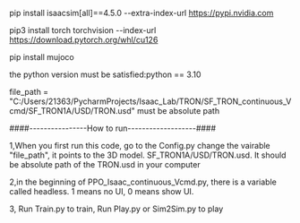 pip install isaacsim[all]==4.5.0 --extra-index-url https://pypi.nvidia.com

pip3 install torch torchvision --index-url https://download.pytorch.org/whl/cu126

pip install mujoco

the python version must be satisfied:python == 3.10



file_path = "C:/Users/21363/PycharmProjects/Isaac_Lab/TRON/SF_TRON_continuous_Vcmd/SF_TRON1A/USD/TRON.usd"  must be absolute path


####----------------How to run-------------------####



1,When you first run this code, go to the Config.py change the vairable "file_path", it points to the 3D model. SF_TRON1A/USD/TRON.usd.
It should be absolute path of the TRON.usd in your computer



2,in the beginning of PPO_Isaac_continuous_Vcmd.py, there is a variable called headless. 1 means no UI, 0 means show UI. 

3, Run Train.py to train, Run Play.py or Sim2Sim.py to play
